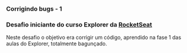 ### Corrigindo bugs - 1 ###
### Desafio iniciante do curso Explorer da [RocketSeat](app.rocketseat.com.br) ###

Neste desafio o objetivo era corrigir um código, aprendido na fase 1 das aulas do Explorer, totalmente bagunçado.
